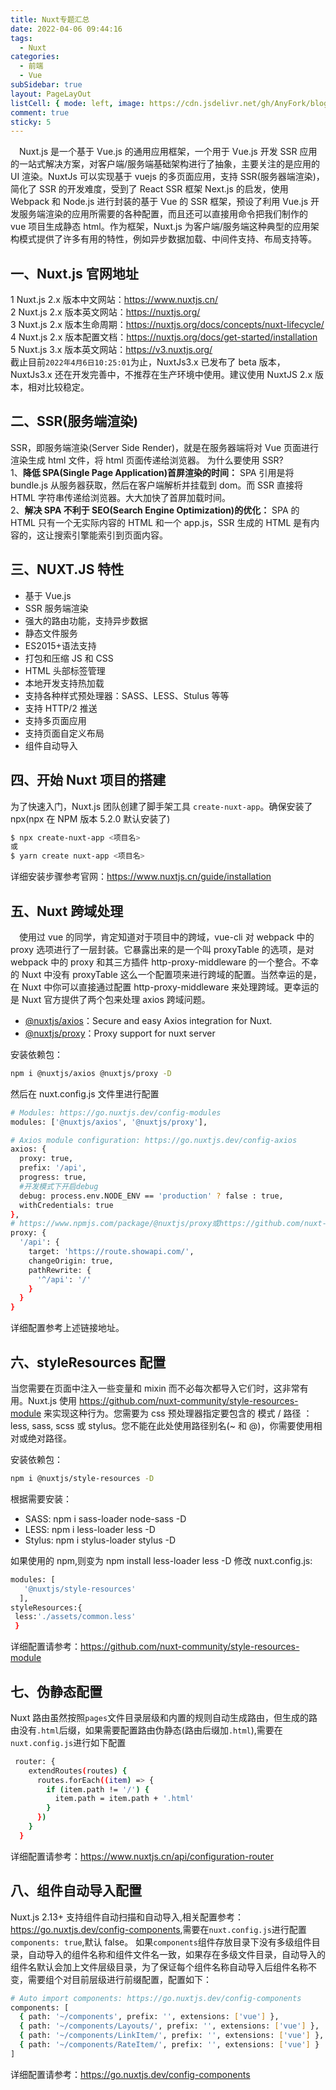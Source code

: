 ```yaml
---
title: Nuxt专题汇总
date: 2022-04-06 09:44:16
tags:
  - Nuxt
categories:
  - 前端
  - Vue
subSidebar: true
layout: PageLayOut
listCell: { mode: left, image: https://cdn.jsdelivr.net/gh/AnyFork/blog-images/markdown/202204060942130.jpg }
comment: true
sticky: 5
---
```


&emsp;Nuxt.js 是一个基于 Vue.js 的通用应用框架，一个用于 Vue.js 开发 SSR 应用的一站式解决方案，对客户端/服务端基础架构进行了抽象，主要关注的是应用的 UI 渲染。NuxtJs 可以实现基于 vuejs 的多页面应用，支持 SSR(服务器端渲染)，简化了 SSR 的开发难度，受到了 React SSR 框架 Next.js 的启发，使用 Webpack 和 Node.js 进行封装的基于 Vue 的 SSR 框架，预设了利用 Vue.js 开发服务端渲染的应用所需要的各种配置，而且还可以直接用命令把我们制作的 vue 项目生成静态 html。作为框架，Nuxt.js 为客户端/服务端这种典型的应用架构模式提供了许多有用的特性，例如异步数据加载、中间件支持、布局支持等。

<!-- more -->

## 一、Nuxt.js 官网地址

1 Nuxt.js 2.x 版本中文网站：<https://www.nuxtjs.cn/>  
2 Nuxt.js 2.x 版本英文网站：<https://nuxtjs.org/>  
3 Nuxt.js 2.x 版本生命周期：<https://nuxtjs.org/docs/concepts/nuxt-lifecycle/>  
4 Nuxt.js 2.x 版本配置文档：<https://nuxtjs.org/docs/get-started/installation>  
5 Nuxt.js 3.x 版本英文网站：<https://v3.nuxtjs.org/>  
截止目前`2022年4月6日10:25:01`为止，NuxtJs3.x 已发布了 beta 版本，NuxtJs3.x 还在开发完善中，不推荐在生产环境中使用。建议使用 NuxtJS 2.x 版本，相对比较稳定。

## 二、SSR(服务端渲染)

SSR，即服务端渲染(Server Side Render)，就是在服务器端将对 Vue 页面进行渲染生成 html 文件，将 html 页面传递给浏览器。
为什么要使用 SSR?  
1、**降低 SPA(Single Page Application)首屏渲染的时间：** SPA 引用是将 bundle.js 从服务器获取，然后在客户端解析并挂载到 dom。而 SSR 直接将 HTML 字符串传递给浏览器。大大加快了首屏加载时间。  
2、**解决 SPA 不利于 SEO(Search Engine Optimization)的优化：** SPA 的 HTML 只有一个无实际内容的 HTML 和一个 app.js，SSR 生成的 HTML 是有内容的，这让搜索引擎能索引到页面内容。

## 三、NUXT.JS 特性

- 基于 Vue.js
- SSR 服务端渲染
- 强大的路由功能，支持异步数据
- 静态文件服务
- ES2015+语法支持
- 打包和压缩 JS 和 CSS
- HTML 头部标签管理
- 本地开发支持热加载
- 支持各种样式预处理器：SASS、LESS、Stulus 等等
- 支持 HTTP/2 推送
- 支持多页面应用
- 支持页面自定义布局
- 组件自动导入

## 四、开始 Nuxt 项目的搭建

为了快速入门，Nuxt.js 团队创建了脚手架工具 `create-nuxt-app`。确保安装了 npx(npx 在 NPM 版本 5.2.0 默认安装了)

```bash
$ npx create-nuxt-app <项目名>
或
$ yarn create nuxt-app <项目名>
```

详细安装步骤参考官网：<https://www.nuxtjs.cn/guide/installation>

## 五、Nuxt 跨域处理

&emsp;使用过 vue 的同学，肯定知道对于项目中的跨域，vue-cli 对 webpack 中的 proxy 选项进行了一层封装。它暴露出来的是一个叫 proxyTable 的选项，是对 webpack 中的 proxy 和其三方插件 http-proxy-middleware 的一个整合。不幸的 Nuxt 中没有 proxyTable 这么一个配置项来进行跨域的配置。当然幸运的是，在 Nuxt 中你可以直接通过配置 http-proxy-middleware 来处理跨域。更幸运的是 Nuxt 官方提供了两个包来处理 axios 跨域问题。

- [@nuxtjs/axios](https://www.npmjs.com/package/@nuxtjs/axios)：Secure and easy Axios integration for Nuxt.
- [@nuxtjs/proxy](https://www.npmjs.com/package/@nuxtjs/proxy)：Proxy support for nuxt server

安装依赖包：

```bash
npm i @nuxtjs/axios @nuxtjs/proxy -D
```

然后在 nuxt.config.js 文件里进行配置

```bash
# Modules: https://go.nuxtjs.dev/config-modules
modules: ['@nuxtjs/axios', '@nuxtjs/proxy'],

# Axios module configuration: https://go.nuxtjs.dev/config-axios
axios: {
  proxy: true,
  prefix: '/api',
  progress: true,
  #开发模式下开启debug
  debug: process.env.NODE_ENV == 'production' ? false : true,
  withCredentials: true
},
# https://www.npmjs.com/package/@nuxtjs/proxy或https://github.com/nuxt-community/proxy-module
proxy: {
  '/api': {
    target: 'https://route.showapi.com/',
    changeOrigin: true,
    pathRewrite: {
      '^/api': '/'
    }
  }
}
```

详细配置参考上述链接地址。

## 六、styleResources 配置

当您需要在页面中注入一些变量和 mixin 而不必每次都导入它们时，这非常有用。Nuxt.js 使用 https://github.com/nuxt-community/style-resources-module 来实现这种行为。您需要为 css 预处理器指定要包含的 模式 / 路径 ： less, sass, scss 或 stylus。您不能在此处使用路径别名(~ 和 @)，你需要使用相对或绝对路径。

安装依赖包：

```bash
npm i @nuxtjs/style-resources -D
```

根据需要安装：

- SASS: npm i sass-loader node-sass -D
- LESS: npm i less-loader less -D
- Stylus: npm i stylus-loader stylus -D

如果使用的 npm,则变为 npm install less-loader less -D
修改 nuxt.config.js:

```bash
modules: [
   '@nuxtjs/style-resources'
  ],
styleResources:{
 less:'./assets/common.less'
 }
```

详细配置请参考：<https://github.com/nuxt-community/style-resources-module>

## 七、伪静态配置

Nuxt 路由虽然按照`pages`文件目录层级和内置的规则自动生成路由，但生成的路由没有`.html`后缀，如果需要配置路由伪静态(路由后缀加`.html`),需要在`nuxt.config.js`进行如下配置

```bash
 router: {
    extendRoutes(routes) {
      routes.forEach((item) => {
        if (item.path != '/') {
          item.path = item.path + '.html'
        }
      })
    }
  }
```

详细配置请参考：<https://www.nuxtjs.cn/api/configuration-router>

## 八、组件自动导入配置

Nuxt.js 2.13+ 支持组件自动扫描和自动导入,相关配置参考：<https://go.nuxtjs.dev/config-components>,需要在`nuxt.config.js`进行配置` components: true`,默认 false。
如果`components`组件存放目录下没有多级组件目录，自动导入的组件名称和组件文件名一致，如果存在多级文件目录，自动导入的组件名默认会加上文件层级目录，为了保证每个组件名称自动导入后组件名称不变，需要组个对目前层级进行前缀配置，配置如下：

```bash
# Auto import components: https://go.nuxtjs.dev/config-components
components: [
  { path: '~/components', prefix: '', extensions: ['vue'] },
  { path: '~/components/Layouts/', prefix: '', extensions: ['vue'] },
  { path: '~/components/LinkItem/', prefix: '', extensions: ['vue'] },
  { path: '~/components/RateItem/', prefix: '', extensions: ['vue'] }
]
```

详细配置请参考：<https://go.nuxtjs.dev/config-components>

<Reward/>

